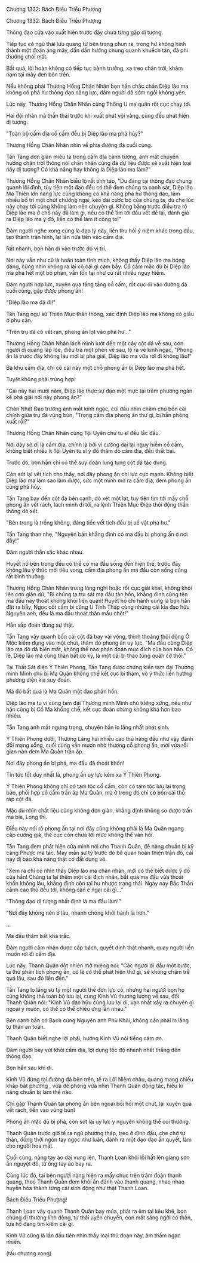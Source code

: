 




Chương 1332: Bách Điểu Triều Phượng


Chương 1332: Bách Điểu Triều Phượng

Thông đạo cửa vào xuất hiện trước đây chưa từng gặp dị tượng.

Tiếp tục có ngũ thải lưu quang từ bên trong phun ra, trong hư không hình thành một đoàn áng mây, dần dần hướng chung quanh khuếch tán, đã phi thường chói mắt.

Bất quá, lôi hoàn không có tiếp tục bành trướng, xa treo chân trời, khảm nạm tại mây đen bên trên.

Nếu không phải Thương Hồng Chân Nhân bọn hắn chắc chắn Diệp lão ma không có phá hư thông đạo năng lực, đám người đã sớm ngồi không yên.

Lúc này, Thương Hồng Chân Nhân cùng Thông U ma quân rốt cục chạy tới.

Hai đội nhân mã thần thái trước khi xuất phát vội vàng, cũng đều phát hiện dị tượng.

"Toàn bộ cấm địa cổ cấm đều bị Diệp lão ma phá hủy?"

Thương Hồng Chân Nhân nhìn về phía đường đá cuối cùng.

Tần Tang đơn giản miêu tả trong cấm địa cảnh tượng, ánh mắt chuyển hướng chân trời thông nói chân nhân cũng đã dự liệu được sẽ xuất hiện loại này dị tượng? Có khả năng hay không là Diệp lão ma làm?"

Thương Hồng Chân Nhân biểu lộ rất tỉnh táo, "Du đãng tại thông đạo chung quanh lôi đình, tùy tiện một đạo đều có thể đem chúng ta oanh sát, Diệp lão Ma Thiên lớn năng lực cũng không có khả năng phá hư thông đạo, làm nhiều bố trí một chút chướng ngại, kéo dài cước bộ của chúng ta, dù cho lúc này chạy tới cũng không làm nên chuyện gì. Không bằng trước điều tra rõ Diệp lão ma ở chỗ này đã làm gì, nếu có thể tìm tới dấu vết để lại, đánh giá ra Diệp lão ma ý đồ, liền có thể làm ít công to!"

Đám người nghe xong cũng là đạo lý này, liền thu hồi ý niệm khác trong đầu, tạo thành trận hình, lại lần nữa tiến vào cấm địa.

Rất nhanh, bọn hắn đi vào trước đó vị trí.

Nơi này vẫn như cũ là hoàn toàn tĩnh mịch, không thấy Diệp lão ma bóng dáng, cũng nhìn không ra lai có cái gì cạm bẫy. Cổ cấm mặc dù bị Diệp lão ma phá hết một bộ phận, vẫn tồn tại như cũ rất nhiều nguy hiểm.

Đám người hợp lực, xuyên qua tầng tầng cổ cấm, rốt cục đi vào đường đá cuối cùng, gặp được phong ấn!

"Diệp lão ma đã đi!"

Tần Tang ngự sử Thiên Mục thần thông, xác định Diệp lão ma không có giấu ở phụ cận.

"Trên trụ đá có vết rạn, phong ấn lọt vào phá hư..."

Thương Hồng Chân Nhân lách mình lướt đến một cây cột đá về sau, con ngươi dị quang lấp lóe, điều tra một phen về sau, lộ ra vẻ kinh ngạc, "Phong ấn là trước đây không lâu mới bị phá giải, Diệp lão ma vừa rời đi không lâu!"

Ba khu cấm địa, chỉ có cái này một chỗ phong ấn bị Diệp lão ma phá hết.

Tuyệt không phải trùng hợp!

"Cái này hai mươi năm, Diệp lão thực sự đạo một mực tại trăm phương ngàn kế phá giải nơi này phong ấn?"

Chân Nhất Đạo trường ánh mắt kinh ngạc, cúi đầu nhìn chăm chú bốn cái chính giữa trụ đá vũng bùn, "Trong cấm địa phong ấn thứ gì, bị hắn phóng xuất rồi?"

Thương Hồng Chân Nhân cùng Tội Uyên chư tu sĩ đều lắc đầu.

Nơi đây sở dĩ là cấm địa, chính là bởi vì cường đại lại nguy hiểm cổ cấm, không biết nhiều ít Tội Uyên tu sĩ ý đồ thăm dò cấm địa, đều thất bại.

Trước đó, bọn hắn chỉ có thể suy đoán lung tung cột đá tác dụng.

Còn sót lại vết tích cho thấy, nơi đây phong ấn chi lực cực mạnh. Không biết Diệp lão ma làm sao làm được, sức một mình mở ra cấm địa, đem phong ấn cũng phá hủy.

Tần Tang bay đến cột đá bên cạnh, dò xét một lát, tuỳ tiện tìm tới mấy chỗ phong ấn vết rách, lách mình đi tới, ra lệnh Thiên Mục Điệp thôi động thần thông dò xét.

"Bên trong là trống không, đáng tiếc vết tích đều bị uế vật phá hư."

Tần Tang than nhẹ, "Nguyên bản khẳng định có ma đầu bị phong ấn ở nơi đây!"

Đám người thần sắc khác nhau.

Huyết hồ bên trong đều có thể có ma đầu sống đến hiện thế, trước đây không lâu ý thức mới tiêu vong, cấm địa phong ấn ma đầu còn sống cũng rất bình thường.

Thương Hồng Chân Nhân trong lòng nghi hoặc rốt cục giải khai, không khỏi lên cơn giận dữ, "Bị chúng ta tru sát ma đầu tàn hồn, khẳng định cùng tên ma đầu này thoát không khỏi liên quan! Huyết hồ chi hành cũng là bọn hắn đặt ra bẫy, Ngọc cốt cẩm bì cùng U Tinh Tháp cùng những cái kia đạo hữu Nguyên anh, đều là ma đầu thoát thân mấu chốt!"

Hắn sắp đoán đúng sự thật.

Tần Tang vây quanh bốn cái cột đá bay vài vòng, thỉnh thoảng thôi động Ô Mộc kiếm đụng vào một chút, thăm dò phong ấn uy lực, "Ma đầu cùng Diệp lão ma đô đã biến mất, không thể nào phán đoán mục đích của bọn hắn. Có lẽ, Diệp lão ma cũng thân bất do kỷ, là một cái bị thao túng quân cờ thôi."

Tại Thất Sát điện Ỷ Thiên Phong, Tần Tang được chứng kiến tam đại Thương minh Minh chủ bị Ma Quân khống chế kết cục bi thảm, vô ý thức liền hướng phương diện kia suy đoán.

Mà đó bất quá là Ma Quân một đạo phân hồn.

Diệp lão ma tu vi cùng tam đại Thương minh Minh chủ tương xứng, nếu như hắn cũng bị Cổ Ma khống chế, kết cục đoán chừng không khá hơn bao nhiêu.

Tần Tang ánh mắt ngưng trọng, chuyện hắn lo lắng nhất phát sinh.

Ỷ Thiên Phong dưới, Thương Lãng hải nhiều cao thủ hàng đầu như vậy đánh đổi mạng sống, cuối cùng vẫn mượn nhờ thượng cổ phong ấn, mới vừa rồi gian nan đem Ma Quân trấn áp.

Nơi đây phong ấn bị phá, ma đầu đã thoát khốn!

Tin tức tốt duy nhất là, phong ấn uy lực kém xa Ỷ Thiên Phong.

Ỷ Thiên Phong không chỉ có tam tộc cổ cấm, còn có tam tộc lưu lại trọng bảo, phối hợp cổ cấm trấn áp Ma Quân, mà ở trong đó chỉ có bốn cái thô ráp cột đá.

Mặc dù nhìn chất liệu cũng không đơn giản, khẳng định không so được trấn ma bia, Long thi.

Điều này nói rõ phong ấn tại nơi đây cũng không phải là Ma Quân ngang cấp cường giả, thế cục còn chưa tới mức không thể vãn hồi.

Tần Tang đem phát hiện của mình nói cho Thanh Quân, để nàng chuẩn bị kỹ càng Phược ma tác. May mắn sư tỷ trước đó bế quan hoàn thiện trận đồ, cái này dị bảo khả năng thật có đất dụng võ.

"Xem ra chỉ có nhìn thấy Diệp lão ma chân nhân, mới có thể biết được ý đồ của hắn! Chúng ta lại thêm một cái địch nhân, bất quá ma đầu vừa thoát khốn không lâu, khẳng định còn tại hư nhược trạng thái. Ngày nay Bắc Thần cảnh cao thủ đều tới, không cần e ngại cái gì..."

"Thông đạo dị tượng nhất định là ma đầu làm!"

"Nơi đây không nên ở lâu, nhanh chóng khởi hành là hơn."

...

Ma đầu thâm bất khả trắc.

Đám người cảm nhận được cấp bách, quyết định thật nhanh, quay người liền muốn rời đi cấm địa.

Lúc này, Thanh Quân đột nhiên mở miệng nói: "Các ngươi đi đầu một bước, ta thử phân tích phong ấn, có lẽ có thể phát hiện thứ gì, sẽ không chậm trễ quá lâu, sau đó liền đến."

Tần Tang lo lắng sư tỷ một người thế đơn lực cô, nhưng hai người bọn họ cũng không thể toàn bộ lưu lại, cùng Kinh Vũ thương lượng về sau, đối Thanh Quân nói: "Kinh Vũ đạo hữu cũng lưu lại đi, vạn nhất xảy ra chuyện gì ngoài ý muốn, có thể có thể chiếu ứng lẫn nhau."

Bên cạnh hắn có Bạch cùng Nguyên anh Phù Khôi, không cần phải lo lắng tự thân an toàn.

Thanh Quân biết nghe lời phải, hướng Kinh Vũ nói tiếng cám ơn.

Đám người bay vút khỏi cấm địa, lợi dụng tốc độ nhanh nhất thẳng đến thông đạo.

Bọn hắn sau khi đi.

Kinh Vũ đứng tại đường đá bên trên, tế ra Lôi Niệm châu, quang mang chiếu khắp bát phương , vừa đề phòng vừa nhìn Thanh Quân động tác, hiếu kì nàng chuẩn bị làm thế nào.

Chỉ gặp Thanh Quân tại phong ấn bên ngoài bồi hồi một chút, lại xuyên qua vết rách, tiến vào vũng bùn!

Phong ấn mặc dù bị phá, còn sót lại uy lực y nguyên không thể coi thường.

Thanh Quân trước giờ tế ra ngũ phương tháp, treo ở đỉnh đầu, che chở tự thân, đồng thời ngón tay ngọc như luân, đánh ra một đạo đạo ấn quyết, làm cho người hoa mắt.

Cuối cùng, nàng tay áo dài vung lên, Thanh Loan khôi lỗi hất lên giang sơn ẩn nguyệt đồ, từ ống tay áo bay ra.

Cùng lúc đó, tại bên người nàng hiện ra mấy chục trên trăm đoàn thanh quang, theo Thanh Quân đem khôi ấn đánh vào thanh quang, nhao nhao huyễn hóa thành từng cái sinh động như thật Thanh Loan.

Bách Điểu Triều Phượng!

Thanh Loan vây quanh Thanh Quân bay múa, phát ra êm tai kêu khẽ, bọn chúng dị thường linh động, tư thái uyển chuyển, con mắt sáng ngời có thần, tựa hồ đang tìm kiếm cái gì.

Kinh Vũ cũng là lần đầu tiên nhìn thấy loại thủ đoạn này, âm thầm ngạc nhiên.

(tấu chương xong)





